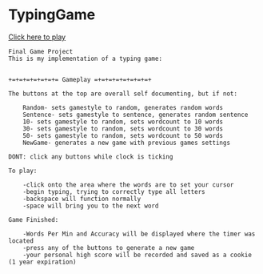 # TypingGame
<a href="https://csdb01.cs.edinboro.edu/~c11019419v/classes/Web_1/TuckerTypeScoreboard/index.html">Click here to play</a>

    Final Game Project
    This is my implementation of a typing game:

    
    +=+=+=+=+=+=+= Gameplay =+=+=+=+=+=+=+=+

    The buttons at the top are overall self documenting, but if not:

        Random- sets gamestyle to random, generates random words
        Sentence- sets gamestyle to sentence, generates random sentence
        10- sets gamestyle to random, sets wordcount to 10 words
        30- sets gamestyle to random, sets wordcount to 30 words
        50- sets gamestyle to random, sets wordcount to 50 words
        NewGame- generates a new game with previous games settings

    DONT: click any buttons while clock is ticking

    To play:
        
        -click onto the area where the words are to set your cursor
        -begin typing, trying to correctly type all letters
        -backspace will function normally
        -space will bring you to the next word

    Game Finished:

        -Words Per Min and Accuracy will be displayed where the timer was located
        -press any of the buttons to generate a new game
        -your personal high score will be recorded and saved as a cookie (1 year expiration)

